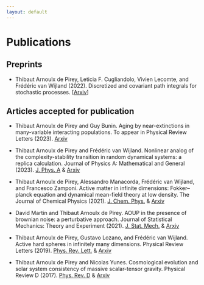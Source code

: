 ```yaml
---
layout: default
---
```


# Publications

##  Preprints

+ Thibaut Arnoulx de Pirey, Leticia F. Cugliandolo, Vivien Lecomte, and Frédéric van Wijland (2022). Discretized and covariant path integrals for stochastic processes. [[Arxiv](https://arxiv.org/pdf/2211.09470.pdf)]

##  Articles accepted for publication

+ Thibaut Arnoulx de Pirey and Guy Bunin. Aging by near-extinctions in many-variable interacting populations. To appear in Physical Review Letters (2023). [Arxiv](https://arxiv.org/pdf/2206.15229.pdf)

+ Thibaut Arnoulx de Pirey and Frédéric van Wijland. Nonlinear analog of the complexity-stability transition in random dynamical systems: a replica calculation. Journal of Physics A: Mathematical and General  (2023).  [J. Phys. A](https://iopscience.iop.org/article/10.1088/1751-8121/acad4c) & [Arxiv](https://arxiv.org/pdf/2207.04468.pdf)

+ Thibaut Arnoulx de Pirey, Alessandro Manacorda, Frédéric van Wijland, and Francesco Zamponi. Active matter in infinite dimensions: Fokker–planck equation and dynamical mean-field theory at low density. The Journal of Chemical Physics (2021). [J. Chem. Phys.](https://aip.scitation.org/doi/abs/10.1063/5.0065893) & [Arxiv](https://arxiv.org/abs/2108.02407)

+ David Martin and Thibaut Arnoulx de Pirey. AOUP in the presence of brownian noise: a perturbative approach. Journal of Statistical Mechanics: Theory and Experiment (2021). [J. Stat. Mech.](https://iopscience.iop.org/article/10.1088/1742-5468/abefe2) & [Arxiv](https://arxiv.org/pdf/2009.13476.pdf)

+ Thibaut Arnoulx de Pirey, Gustavo Lozano, and Frédéric van Wijland. Active hard spheres in infinitely many dimensions. Physical Review Letters (2019).  [Phys. Rev. Lett.](https://journals.aps.org/prl/abstract/10.1103/PhysRevLett.123.260602) & [Arxiv](https://arxiv.org/pdf/1910.03302.pdf)

+ Thibaut Arnoulx de Pirey and Nicolas Yunes. Cosmological evolution and solar system consistency of massive scalar-tensor gravity. Physical Review D (2017).  [Phys. Rev. D](https://journals.aps.org/prd/abstract/10.1103/PhysRevD.96.064040) & [Arxiv](https://arxiv.org/pdf/1703.06341.pdf)
